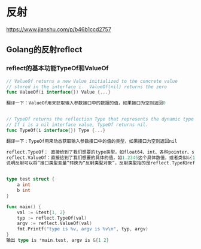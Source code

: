 <!--
 * @Author: zzzzztw
 * @Date: 2023-04-30 18:43:13
 * @LastEditors: Do not edit
 * @LastEditTime: 2023-04-30 18:56:13
 * @FilePath: /zhang/Golearning/reflect.md
-->
# 反射

https://www.jianshu.com/p/b46b1ccd2757

## Golang的反射reflect
### reflect的基本功能TypeOf和ValueOf
```go
// ValueOf returns a new Value initialized to the concrete value
// stored in the interface i.  ValueOf(nil) returns the zero 
func ValueOf(i interface{}) Value {...}

翻译一下：ValueOf用来获取输入参数接口中的数据的值，如果接口为空则返回0


// TypeOf returns the reflection Type that represents the dynamic type of i.
// If i is a nil interface value, TypeOf returns nil.
func TypeOf(i interface{}) Type {...}

翻译一下：TypeOf用来动态获取输入参数接口中的值的类型，如果接口为空则返回nil

reflect.TypeOf： 直接给到了我们想要的type类型，如float64、int、各种pointer、struct 等等真实的类型
reflect.ValueOf：直接给到了我们想要的具体的值，如1.2345这个具体数值，或者类似&{1 "Allen.Wu" 25} 这样的结构体struct的值
说明反射可以将“接口类型变量”转换为“反射类型对象”，反射类型指的是reflect.Type和reflect.Value这两种


type test struct {
	a int
	b int
}

func main() {
	val := &test{1, 2}
	typ := reflect.TypeOf(val)
	argv := reflect.ValueOf(val)
	fmt.Printf("type is %v, argv is %v\n", typ, argv)
}
输出 type is *main.test, argv is &{1 2}
```